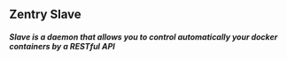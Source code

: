 ## Zentry Slave
##### Slave is a daemon that allows you to control automatically your docker containers by a RESTful API

